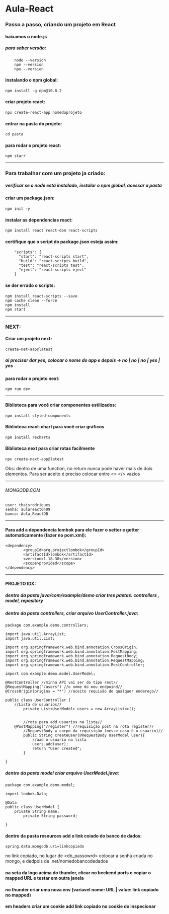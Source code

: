 # Aula-React 


### Passo a passo, criando um projeto em React

#### baixamos o node.js
##### para saber versão:
        node --version
        npm --version
        npx --version
#### instalando o npm global: 
	npm install -g npm@10.8.2
#### criar projeto react: 
	npx create-react-app nomedoprojeto 
#### entrar na pasta do projeto:
	cd pasta
#### para rodar o projeto react:
	npm starr

----------
### Para trabalhar com um projeto ja criado:

##### verificar se o node está instalado, instalar o npm global, acessar a pasta

#### criar um package.json: 
	npm init -y
#### instalar as dependencias react: 
	npm install react react-dom react-scripts
#### certifique que o script do package.json esteja assim:
        "scripts": {
          "start": "react-scripts start",
          "build": "react-scripts build",
          "test": "react-scripts test",
          "eject": "react-scripts eject"
        }
#### se der errado o scripts:
	npm install react-scripts --save
	npm cache clean --force
	npm install
	npm start

---------------------
### NEXT:

#### Criar um projeto next:
	create-net-aap@latest
	
##### ai precisar dar yes, colocar o nome do app e depois -> no | no | no | yes | yes

#### para rodar o projeto next: 
	npm run dev

---------------------
#### Biblioteca para você criar componentes estilizados:
	npm install styled-components 
#### Biblioteca react-chart para você criar gráficos
	npm install recharts
#### Biblioteca next para criar rotas facilmente
	npx create-next-app@latest
 
Obs: dentro de uma function, no return nunca pode haver mais de dois elementos. 
Para ser aceito é preciso colocar entre <> <elemento> </> vazios

-------------------------------
###### MONGODB.COM
	user: thaisrodrigues
	senha: aulareact0409
	banco: Aula_ReactDB
-------------------------------
#### Para add a dependencia lombok para ele fazer o setter e getter automaticamente (fazer no pom.xml):
	<dependency>
        	<groupId>org.projectlombok</groupId>
        	<artifactId>lombok</artifactId>
        	<version>1.18.30</version>
        	<scope>provided</scope>
	</dependency>

--------------------------------
#### PROJETO IDX:

##### dentro da pasta java/com/example/demo criar tres pastas: controllers , model, repository

##### dentro da pasta controllers, criar arquivo UserController.java:
	package com.example.demo.controllers;

	import java.util.ArrayList;
	import java.util.List;

	import org.springframework.web.bind.annotation.CrossOrigin;
	import org.springframework.web.bind.annotation.PostMapping;
	import org.springframework.web.bind.annotation.RequestBody;
	import org.springframework.web.bind.annotation.RequestMapping;
	import org.springframework.web.bind.annotation.RestController;

	import com.example.demo.model.UserModel;

	@RestController //minha API vai ser do tipo rest//
	@RequestMapping("/users") //o nome do meu endpoind//
	@CrossOrigin(origins = "*") //aceito requisão de qualquer endereço//

	public class UserController {
   		//Lista de usuarios//
    		private List<UserModel> users = new ArrayList<>();


    		//rota para add usuarios na lista//
   		@PostMapping("/register") //requisição post na rota register//
    		//RequestBody = corpo da requisição (nesse caso é o usuario)//
    		public String createUser(@RequestBody UserModel user){
        		//aad o usuario na lista
        		users.add(user);
        		return "User created";
    		}
    
	}


##### dentro da pasta model criar arquivo UserModel.java:
	package com.example.demo.model;

	import lombok.Data;

	@Data
	public class UserModel {
   		private String name;
    		private String password;

	}

#### dentro da pasta resources add o link coiado do banco de dados:
	spring.data.mongodb.uri=linkcopiado

no link copiado, no lugar de <db_passowrd>  colocar a senha criada no mongo, e dedpois de .net/nomedobancodedados	

#### na seta da logo acima do thunder, clicar no beckend ports e copiar o mapped URL e testar em outra janela
#### no thunder criar uma nova env (variavel nome: URL | value: link copiado no mapped)
#### em headers criar um cookie add link copiado no cookie do inspecionar 